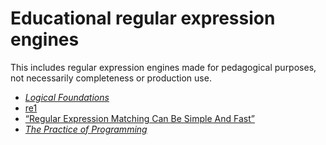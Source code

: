 # Educational regular expression engines

This includes regular expression engines made for pedagogical purposes, not
necessarily completeness or production use.

- [*Logical Foundations*](lf.md)
- [re1](re1.md)
- [“Regular Expression Matching Can Be Simple And Fast”](rsc-regexp1.md)
- [*The Practice of Programming*](tpop.md)
